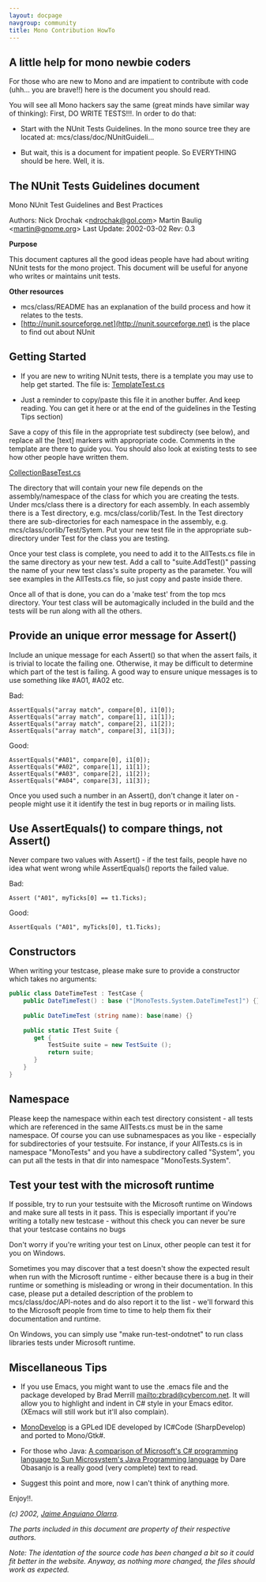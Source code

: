 ```yaml
---
layout: docpage
navgroup: community
title: Mono Contribution HowTo
---
```


A little help for mono newbie coders
------------------------------------

For those who are new to Mono and are impatient to contribute with code (uhh... you are brave!!) here is the document you should read.

You will see all Mono hackers say the same (great minds have similar way of thinking): First, DO WRITE TESTS!!!. In order to do that:

-   Start with the NUnit Tests Guidelines. In the mono source tree they are located at: mcs/class/doc/NUnitGuideli...

-   But wait, this is a document for impatient people. So EVERYTHING should be here. Well, it is.

The NUnit Tests Guidelines document
-----------------------------------

Mono NUnit Test Guidelines and Best Practices

Authors: Nick Drochak \<ndrochak@gol.com\> Martin Baulig \<martin@gnome.org\> Last Update: 2002-03-02 Rev: 0.3

**Purpose**

This document captures all the good ideas people have had about writing NUnit tests for the mono project. This document will be useful for anyone who writes or maintains unit tests.

**Other resources**

-   mcs/class/README has an explanation of the build process and how it relates to the tests.
-   [http://nunit.sourceforge.net](http://nunit.sourceforge.net) is the place to find out about NUnit

Getting Started
---------------

-   If you are new to writing NUnit tests, there is a template you may use to help get started. The file is: [TemplateTest.cs]({{site.github.url}}/old_site/TemplateTest.cs "TemplateTest.cs")

-   Just a reminder to copy/paste this file it in another buffer. And keep reading. You can get it here or at the end of the guidelines in the Testing Tips section)

Save a copy of this file in the appropriate test subdirecty (see below), and replace all the [text] markers with appropriate code. Comments in the template are there to guide you. You should also look at existing tests to see how other people have written them.

[CollectionBaseTest.cs]({{site.github.url}}/old_site/CollectionBaseTest.cs "CollectionBaseTest.cs")

The directory that will contain your new file depends on the assembly/namespace of the class for which you are creating the tests. Under mcs/class there is a directory for each assembly. In each assembly there is a Test directory, e.g. mcs/class/corlib/Test. In the Test directory there are sub-directories for each namespace in the assembly, e.g. mcs/class/corlib/Test/Sytem. Put your new test file in the appropriate sub-directory under Test for the class you are testing.

Once your test class is complete, you need to add it to the AllTests.cs file in the same directory as your new test. Add a call to "suite.AddTest()" passing the name of your new test class's suite property as the parameter. You will see examples in the AllTests.cs file, so just copy and paste inside there.

Once all of that is done, you can do a 'make test' from the top mcs directory. Your test class will be automagically included in the build and the tests will be run along with all the others.

Provide an unique error message for Assert()
--------------------------------------------

Include an unique message for each Assert() so that when the assert fails, it is trivial to locate the failing one. Otherwise, it may be difficult to determine which part of the test is failing. A good way to ensure unique messages is to use something like \#A01, \#A02 etc.

Bad:

    AssertEquals("array match", compare[0], i1[0]);
    AssertEquals("array match", compare[1], i1[1]);
    AssertEquals("array match", compare[2], i1[2]);
    AssertEquals("array match", compare[3], i1[3]);

Good:

    AssertEquals("#A01", compare[0], i1[0]); 
    AssertEquals("#A02", compare[1], i1[1]); 
    AssertEquals("#A03", compare[2], i1[2]); 
    AssertEquals("#A04", compare[3], i1[3]);

Once you used such a number in an Assert(), don't change it later on - people might use it it identify the test in bug reports or in mailing lists.

Use AssertEquals() to compare things, not Assert()
--------------------------------------------------

Never compare two values with Assert() - if the test fails, people have no idea what went wrong while AssertEquals() reports the failed value.

Bad:

    Assert ("A01", myTicks[0] == t1.Ticks);

Good:

    AssertEquals ("A01", myTicks[0], t1.Ticks);

Constructors
------------

When writing your testcase, please make sure to provide a constructor which takes no arguments:

``` csharp
public class DateTimeTest : TestCase {
    public DateTimeTest() : base ("[MonoTests.System.DateTimeTest]") {} 
 
    public DateTimeTest (string name): base(name) {}
 
    public static ITest Suite {
       get {
           TestSuite suite = new TestSuite (); 
           return suite;
       }
    }
}
```

Namespace
---------

Please keep the namespace within each test directory consistent - all tests which are referenced in the same AllTests.cs must be in the same namespace. Of course you can use subnamespaces as you like - especially for subdirectories of your testsuite. For instance, if your AllTests.cs is in namespace "MonoTests" and you have a subdirectory called "System", you can put all the tests in that dir into namespace "MonoTests.System".

Test your test with the microsoft runtime
-----------------------------------------

If possible, try to run your testsuite with the Microsoft runtime on Windows and make sure all tests in it pass. This is especially important if you're writing a totally new testcase - without this check you can never be sure that your testcase contains no bugs

Don't worry if you're writing your test on Linux, other people can test it for you on Windows.

Sometimes you may discover that a test doesn't show the expected result when run with the Microsoft runtime - either because there is a bug in their runtime or something is misleading or wrong in their documentation. In this case, please put a detailed description of the problem to mcs/class/doc/API-notes and do also report it to the list - we'll forward this to the Microsoft people from time to time to help them fix their documentation and runtime.

On Windows, you can simply use "make run-test-ondotnet" to run class libraries tests under Microsoft runtime.

Miscellaneous Tips
------------------

-   If you use Emacs, you might want to use the .emacs file and the package developed by Brad Merrill [mailto:zbrad@cybercom.net](mailto:zbrad@cybercom.net). It will allow you to highlight and indent in C\# style in your Emacs editor. (XEmacs will still work but it'll also complain).

-   [MonoDevelop](http://monodevelop.com) is a GPLed IDE developed by IC\#Code (SharpDevelop) and ported to Mono/Gtk\#.

-   For those who Java: [A comparison of Microsoft's C\# programming language to Sun Microsystem's Java Programming language](http://www.25hoursaday.com/CsharpVsJava.html) by Dare Obasanjo is a really good (very complete) text to read.

-   Suggest this point and more, now I can't think of anything more.

Enjoy!!.

*(c) 2002, [Jaime Anguiano Olarra](mailto:jaime@geneura.ugr.es).*

*The parts included in this document are property of their respective authors.*

*Note: The identation of the source code has been changed a bit so it could fit better in the website. Anyway, as nothing more changed, the files should work as expected.*

